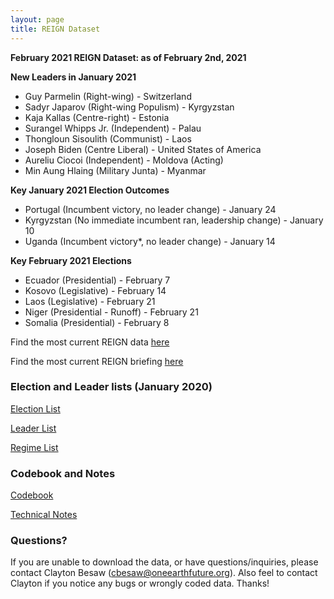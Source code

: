 ```yaml
---
layout: page
title: REIGN Dataset
---
```


**February 2021 REIGN Dataset: as of February 2nd, 2021**

**New Leaders in January 2021**
  * Guy Parmelin (Right-wing) - Switzerland
  * Sadyr Japarov (Right-wing Populism) - Kyrgyzstan
  * Kaja Kallas (Centre-right) - Estonia
  * Surangel Whipps Jr. (Independent) - Palau
  * Thongloun Sisoulith (Communist) - Laos
  * Joseph Biden (Centre Liberal) - United States of America
  * Aureliu Ciocoi (Independent) - Moldova (Acting)
  * Min Aung Hlaing (Military Junta) - Myanmar 
  
**Key January 2021 Election Outcomes**
  * Portugal (Incumbent victory, no leader change) - January 24
  * Kyrgyzstan (No immediate incumbent ran, leadership change) - January 10
  * Uganda (Incumbent victory*, no leader change) - January 14
  
**Key February 2021 Elections**
  * Ecuador (Presidential) - February 7
  * Kosovo (Legislative) - February 14
  * Laos (Legislative) - February 21
  * Niger (Presidential - Runoff) - February 21
  * Somalia (Presidential) - February 8
  
Find the most current REIGN data [here](https://cdn.rawgit.com/OEFDataScience/REIGN.github.io/gh-pages/data_sets/REIGN_2021_2.csv) 

Find the most current REIGN briefing [here](https://t.co/jPy5LoaRzj?amp=1)


### Election and Leader lists (January 2020)

[Election List](https://cdn.rawgit.com/OEFDataScience/REIGN.github.io/gh-pages/data_sets/electionlist_2_21.csv)

[Leader List](https://cdn.rawgit.com/OEFDataScience/REIGN.github.io/gh-pages/data_sets/leaderlist_2_21.csv)

[Regime List](https://cdn.rawgit.com/OEFDataScience/REIGN.github.io/gh-pages/data_sets/regime_list.csv)
	
### Codebook and Notes

[Codebook](https://raw.githubusercontent.com/OEFDataScience/REIGN.github.io/gh-pages/documents/REIGN_CODEBOOK.pdf)

[Technical Notes](https://cdn.rawgit.com/OEFDataScience/REIGN.github.io/gh-pages/documents/reign_notes.pdf)



### Questions?

If you are unable to download the data, or have questions/inquiries, please contact Clayton Besaw (<cbesaw@oneearthfuture.org>). Also feel to contact Clayton if you notice any bugs or wrongly coded data. Thanks!

